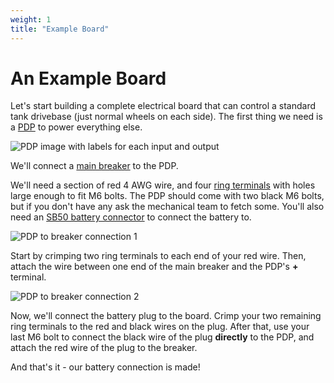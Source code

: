 ```yaml
---
weight: 1
title: "Example Board"
---
```


# An Example Board

Let's start building a complete electrical board that can control a standard tank drivebase (just normal wheels on each side).
The first thing we need is a [PDP](/electrical-book/docs/reference/modules/pdp) to power everything else.


![PDP image with labels for each input and output](/electrical-book/img/modules/pdp_overview.png#center)


We'll connect a [main breaker](/electrical-book/docs/reference/modules/mainbreaker) to the PDP.

We'll need a section of red 4 AWG wire, and four [ring terminals](/electrical-book/docs/reference/wiring/ring) with holes large enough to fit M6 bolts.
The PDP should come with two black M6 bolts, but if you don't have any ask the mechanical team to fetch some.
You'll also need an [SB50 battery connector](/electrical-book/docs/reference/wiring/sb50) to connect the battery to.

![PDP to breaker connection 1](/electrical-book/img/pdp_main_conn.png#center)

Start by crimping two ring terminals to each end of your red wire.
Then, attach the wire between one end of the main breaker and the PDP's **+** terminal.

![PDP to breaker connection 2](/electrical-book/img/pdptobrkr.jpg#center)

Now, we'll connect the battery plug to the board.
Crimp your two remaining ring terminals to the red and black wires on the plug.
After that, use your last M6 bolt to connect the black wire of the plug **directly** to the PDP, and attach the red wire of the plug to the breaker.

And that's it - our battery connection is made!
